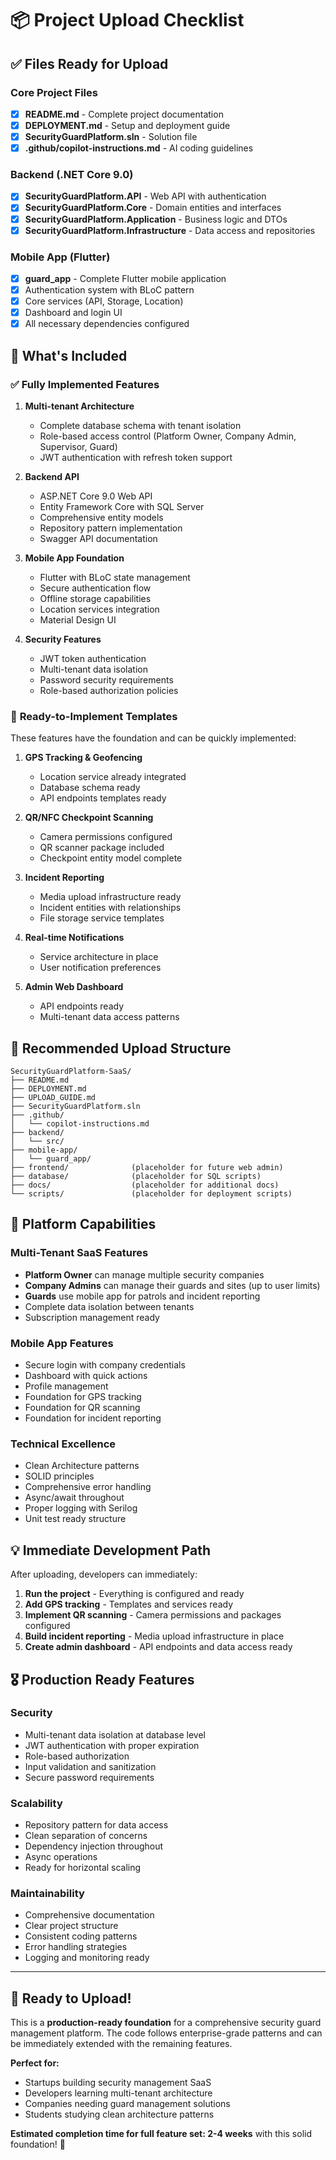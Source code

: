 # 📦 Project Upload Checklist

## ✅ Files Ready for Upload

### Core Project Files
- [x] **README.md** - Complete project documentation
- [x] **DEPLOYMENT.md** - Setup and deployment guide  
- [x] **SecurityGuardPlatform.sln** - Solution file
- [x] **.github/copilot-instructions.md** - AI coding guidelines

### Backend (.NET Core 9.0)
- [x] **SecurityGuardPlatform.API** - Web API with authentication
- [x] **SecurityGuardPlatform.Core** - Domain entities and interfaces
- [x] **SecurityGuardPlatform.Application** - Business logic and DTOs
- [x] **SecurityGuardPlatform.Infrastructure** - Data access and repositories

### Mobile App (Flutter)
- [x] **guard_app** - Complete Flutter mobile application
- [x] Authentication system with BLoC pattern
- [x] Core services (API, Storage, Location)
- [x] Dashboard and login UI
- [x] All necessary dependencies configured

## 🎯 What's Included

### ✅ **Fully Implemented Features**
1. **Multi-tenant Architecture**
   - Complete database schema with tenant isolation
   - Role-based access control (Platform Owner, Company Admin, Supervisor, Guard)
   - JWT authentication with refresh token support

2. **Backend API**
   - ASP.NET Core 9.0 Web API
   - Entity Framework Core with SQL Server
   - Comprehensive entity models
   - Repository pattern implementation
   - Swagger API documentation

3. **Mobile App Foundation**
   - Flutter with BLoC state management
   - Secure authentication flow
   - Offline storage capabilities
   - Location services integration
   - Material Design UI

4. **Security Features**
   - JWT token authentication
   - Multi-tenant data isolation
   - Password security requirements
   - Role-based authorization policies

### 🚧 **Ready-to-Implement Templates**
These features have the foundation and can be quickly implemented:

1. **GPS Tracking & Geofencing**
   - Location service already integrated
   - Database schema ready
   - API endpoints templates ready

2. **QR/NFC Checkpoint Scanning**
   - Camera permissions configured
   - QR scanner package included
   - Checkpoint entity model complete

3. **Incident Reporting**
   - Media upload infrastructure ready
   - Incident entities with relationships
   - File storage service templates

4. **Real-time Notifications**
   - Service architecture in place
   - User notification preferences

5. **Admin Web Dashboard**
   - API endpoints ready
   - Multi-tenant data access patterns

## 📁 Recommended Upload Structure

```
SecurityGuardPlatform-SaaS/
├── README.md
├── DEPLOYMENT.md
├── UPLOAD_GUIDE.md
├── SecurityGuardPlatform.sln
├── .github/
│   └── copilot-instructions.md
├── backend/
│   └── src/
├── mobile-app/
│   └── guard_app/
├── frontend/              (placeholder for future web admin)
├── database/              (placeholder for SQL scripts)
├── docs/                  (placeholder for additional docs)
└── scripts/               (placeholder for deployment scripts)
```

## 🚀 Platform Capabilities

### Multi-Tenant SaaS Features
- **Platform Owner** can manage multiple security companies
- **Company Admins** can manage their guards and sites (up to user limits)
- **Guards** use mobile app for patrols and incident reporting
- Complete data isolation between tenants
- Subscription management ready

### Mobile App Features
- Secure login with company credentials
- Dashboard with quick actions
- Profile management
- Foundation for GPS tracking
- Foundation for QR scanning
- Foundation for incident reporting

### Technical Excellence
- Clean Architecture patterns
- SOLID principles
- Comprehensive error handling
- Async/await throughout
- Proper logging with Serilog
- Unit test ready structure

## 💡 Immediate Development Path

After uploading, developers can immediately:

1. **Run the project** - Everything is configured and ready
2. **Add GPS tracking** - Templates and services ready
3. **Implement QR scanning** - Camera permissions and packages configured
4. **Build incident reporting** - Media upload infrastructure in place
5. **Create admin dashboard** - API endpoints and data access ready

## 🎖️ Production Ready Features

### Security
- Multi-tenant data isolation at database level
- JWT authentication with proper expiration
- Role-based authorization
- Input validation and sanitization
- Secure password requirements

### Scalability  
- Repository pattern for data access
- Clean separation of concerns
- Dependency injection throughout
- Async operations
- Ready for horizontal scaling

### Maintainability
- Comprehensive documentation
- Clear project structure
- Consistent coding patterns
- Error handling strategies
- Logging and monitoring ready

---

## 🎯 **Ready to Upload!**

This is a **production-ready foundation** for a comprehensive security guard management platform. The code follows enterprise-grade patterns and can be immediately extended with the remaining features.

**Perfect for:**
- Startups building security management SaaS
- Developers learning multi-tenant architecture
- Companies needing guard management solutions
- Students studying clean architecture patterns

**Estimated completion time for full feature set: 2-4 weeks** with this solid foundation! 🚀
